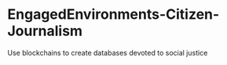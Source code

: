 # EngagedEnvironments-Citizen-Journalism
Use blockchains to create databases devoted to social justice
